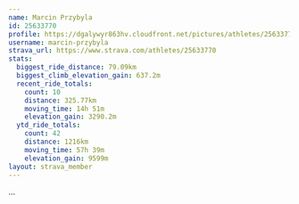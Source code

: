 ```yaml
---
name: Marcin Przybyla
id: 25633770
profile: https://dgalywyr863hv.cloudfront.net/pictures/athletes/25633770/12947173/2/large.jpg
username: marcin-przybyla
strava_url: https://www.strava.com/athletes/25633770
stats:
  biggest_ride_distance: 79.09km
  biggest_climb_elevation_gain: 637.2m
  recent_ride_totals:
    count: 10
    distance: 325.77km
    moving_time: 14h 51m
    elevation_gain: 3290.2m
  ytd_ride_totals:
    count: 42
    distance: 1216km
    moving_time: 57h 39m
    elevation_gain: 9599m
layout: strava_member
--- 
```

...
